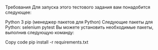 Требования
Для запуска этого тестового задания вам понадобится следующее:

Python 3
pip (менеджер пакетов для Python)
Следующие пакеты для Python:
selenium
pytest
Вы можете установить необходимые пакеты, выполнив следующую команду:

Copy code
pip install -r requirements.txt